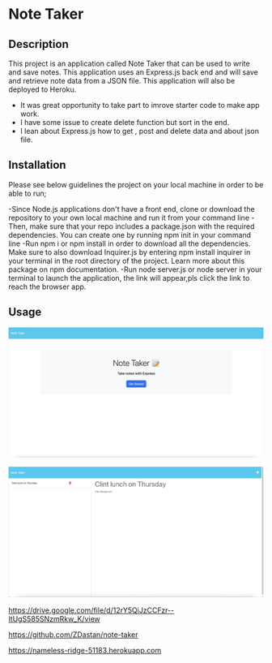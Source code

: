 # Note Taker

## Description

This project is an application called Note Taker that can be used to write and save notes. This application uses an Express.js back end and will save and retrieve note data from a JSON file. This application will also be deployed to Heroku.

- It was great opportunity to take part to imrove starter code to make app work.
- I have some issue to create delete function but sort in the end.
- I lean about Express.js how to get , post and delete data and about json file.


## Installation

Please see below guidelines the project on your local machine in order to be able to run;

-Since Node.js applications don't have a front end, clone or download the repository to your own local machine and run it from your command line
-Then, make sure that your repo includes a package.json with the required dependencies. You can create one by running npm init in your command line
-Run npm i or npm install in order to download all the dependencies. Make sure to also download Inquirer.js by entering npm install inquirer in your terminal in the root directory of the project. Learn more about this package on npm documentation.
-Run node server.js or node server in your terminal to launch the application, the link will appear,pls click the link to reach the browser app.


## Usage





![alt text](./public/images/first-page.png)

![alt text](./public/images/note-page.png)


https://drive.google.com/file/d/12rY5QiJzCCFzr--ltUgS585SNzmRkw_K/view

https://github.com/ZDastan/note-taker

 https://nameless-ridge-51183.herokuapp.com
 





